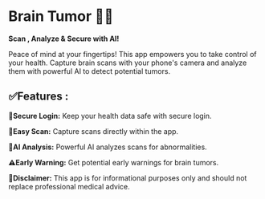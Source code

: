 # Brain Tumor 📱🧠 
**Scan , Analyze & Secure with AI!**

Peace of mind at your fingertips! This app empowers you to take control of your health.  Capture brain scans with your phone's camera  and analyze them with powerful AI  to detect potential tumors.

## ✅Features :

🚪**Secure Login:** Keep your health data safe with secure login. 

📸**Easy Scan:** Capture scans directly within the app. 

🤖**AI Analysis:** Powerful AI analyzes scans for abnormalities. 

⚠️**Early Warning:** Get potential early warnings for brain tumors.

🥼**Disclaimer:** This app is for informational purposes only and should not replace professional medical advice.
